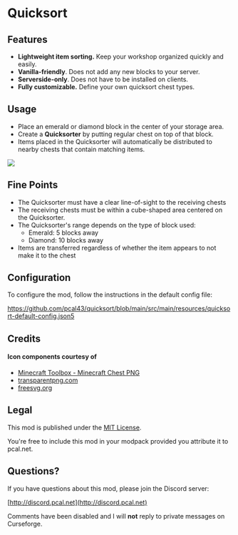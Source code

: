 # Quicksort

## Features
* **Lightweight item sorting.** Keep your workshop organized quickly and easily.
* **Vanilla-friendly**.         Does not add any new blocks to your server.
* **Serverside-only**.          Does not have to be installed on clients.
* **Fully customizable.**       Define your own quicksort chest types.

## Usage
* Place an emerald or diamond block in the center of your storage area.
* Create a **Quicksorter** by putting regular chest on top of that block.
* Items placed in the Quicksorter will automatically be distributed to nearby chests that contain matching items.

![](https://github.com/pcal43/quicksort/raw/main/etc/quicksort-demo2.gif)


## Fine Points
* The Quicksorter must have a clear line-of-sight to the receiving chests
* The receiving chests must be within a cube-shaped area centered on the Quicksorter.
* The Quicksorter's range depends on the type of block used:
  * Emerald: 5 blocks away
  * Diamond: 10 blocks away
* Items are transferred regardless of whether the item appears to not make it to the chest

## Configuration

To configure the mod, follow the instructions in the default config file:

https://github.com/pcal43/quicksort/blob/main/src/main/resources/quicksort-default-config.json5

## Credits

#### Icon components courtesy of
* [Minecraft Toolbox - Minecraft Chest PNG](https://flyclipart.com/minecraft-toolbox-minecraft-chest-png-50783)
* [transparentpng.com](https://www.transparentpng.com/download/circle-vector-2_15270.html)
* [freesvg.org](https://freesvg.org/8-directions-arrows)

## Legal

This mod is published under the [MIT License](LICENSE).

You're free to include this mod in your modpack provided you attribute it to pcal.net.

## Questions?

If you have questions about this mod, please join the Discord server:

[http://discord.pcal.net](http://discord.pcal.net)

Comments have been disabled and I will **not** reply to private messages on Curseforge.